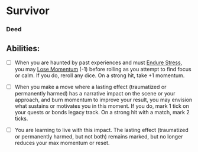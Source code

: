 # Survivor
### Deed


## Abilities:
- [ ] When you are haunted by past experiences and must [Endure Stress](Endure_Stress.md), you may [Lose Momentum](Lose_Momentum.md) (-1) before rolling as you attempt to find focus or calm. If you do, reroll any dice. On a strong hit, take +1 momentum.

- [ ] When you make a move where a lasting effect (traumatized or permanently harmed) has a narrative impact on the scene or your approach, and burn momentum to improve your result, you may envision what sustains or motivates you in this moment. If you do, mark 1 tick on your quests or bonds legacy track. On a strong hit with a match, mark 2 ticks.

- [ ] You are learning to live with this impact. The lasting effect (traumatized or permanently harmed, but not both) remains marked, but no longer reduces your max momentum or reset.

